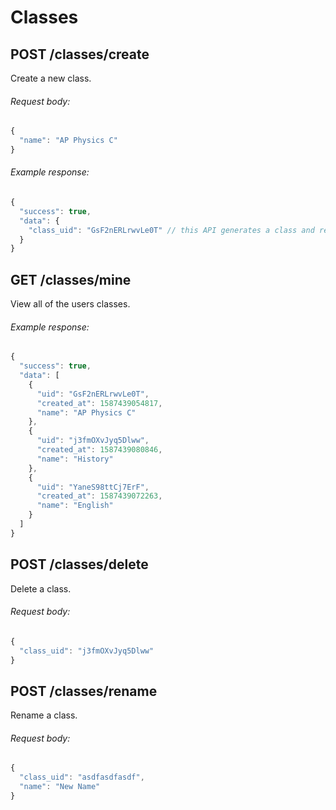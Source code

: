 # Classes

## POST /classes/create

Create a new class.

###### Request body:

```javascript
{
  "name": "AP Physics C"
}
```

###### Example response:

```javascript
{
  "success": true,
  "data": {
    "class_uid": "GsF2nERLrwvLe0T" // this API generates a class and returns UID
  }
}
```

## GET /classes/mine

View all of the users classes.

###### Example response:

```javascript
{
  "success": true,
  "data": [
    {
      "uid": "GsF2nERLrwvLe0T",
      "created_at": 1587439054817,
      "name": "AP Physics C"
    },
    {
      "uid": "j3fmOXvJyq5Dlww",
      "created_at": 1587439080846,
      "name": "History"
    },
    {
      "uid": "YaneS98ttCj7ErF",
      "created_at": 1587439072263,
      "name": "English"
    }
  ]
}
```

## POST /classes/delete

Delete a class.

###### Request body:
```javascript
{
  "class_uid": "j3fmOXvJyq5Dlww"
}
```

## POST /classes/rename

Rename a class.

###### Request body:
```javascript
{
  "class_uid": "asdfasdfasdf",
  "name": "New Name"
}
```

